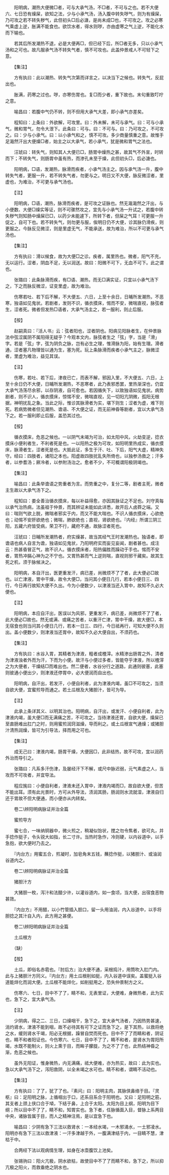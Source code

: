<!-- { "loadSidebar": true } -->
　　阳明病，潮热大便微□者，可与大承气汤，不□者，不可与之也。若不大便六、七日恐有燥屎，欲知之法，少与小承气汤，汤入腹中转失哕气，则为有燥屎，乃可攻之若不转失秽气，此但初头□后必溏，是尚未成□也，不可攻之。攻之必寒气乘虚上逆，胀满不能食也。欲饮水者，得水则哕，亦由虚寒之气上逆，不能化水而下输也。

　　若其后所发潮热不退，必是大便再□，但已经下后，所□者无多，只以小承气汤和之可也。故凡服承气汤不转失气者，慎不可攻也。此盖仲景戒人不可轻下之意。

　　【集注】

　　方有执曰：此以潮热、转失气次第而详言之，以决当下之候也。转失气，反屁出也。

　　胀满，药寒之过也。哕，亦寒伤胃也。复□而少者，重下故也。末句重致叮咛之意。

　　喻昌曰：若腹中气仍不转，则不但用大承气大差，即小承气亦差矣。

　　程知曰：上条曰：外欲解，可攻里。曰：外未解，未可与承气。曰：可与小承气，微和胃气，勿令大泄下。此条曰：可与。曰：不可与。曰：乃可攻之，不可攻之。曰：少与小承气。曰：以小承气和之，慎不可攻。多少商量慎重之意。故惟手足濈然汗出大便燥□者，始主之以大承气，若小承气，犹是微和胃气之法也。

　　汪琥曰：转失气，则知其人大便已□，肠胃中燥热之甚，故其气不外宣，时转而下；不转失气，则肠胃中虽有热，而渗孔未至于燥，此但初头□，后必溏也。

　　阳明病，□语，发潮热，脉滑而疾者，小承气汤主之。因与承气汤一升，腹中转失气者，更服一升，若不转失气者，勿更与之。明日又不大便，脉反微涩者，里虚也，为难治，不可更与承气汤也。

　　【注】

　　阳明病，□语，潮热，脉滑而疾者，是可攻之证脉也。然无濈濈然之汗出，与小便数、大便□燥实等证，则不可骤然攻之，宜先与小承气汤一升试之，若腹中转失秽气则知肠中燥屎已□，以药少未能遽下，所转下者，但屎之气耳！可更服一升促之，自可下也。若不转失气，则勿更与服，俟明日仍不大便，诊其脉仍滑疾，则更服之。今脉反见微涩，则是里虚无气，不能承送，故为难治，所以不可更与承气汤也。

　　【集注】

　　方有执曰：滑以候食，故为大便□之诊。疾者，属里热也。微者，阳气不充，无以运行。涩者，阴血不足，无以润送。故曰：阳微不可下，无血不可下。此之谓也。

　　张璐曰：此条脉滑而疾，有□语、潮热，而无□满实证，只宜以小承气汤下之，下之而脉反微涩，证变里虚，故为难治。

　　伤寒若吐、若下后不解，不大便五、六日，上至十余日，日晡所发潮热，不恶寒，独语如见鬼状。若剧者，发则不识，循衣摸床，惕而不安，微喘直视，脉弦者生，涩者死。微者但发热□语者，大承气汤主之，若一服利，则止后服。

　　【按】

　　赵嗣真曰：『活人书』云：弦者阳也，涩者阴也。阳病见阳脉者生，在仲景脉法中弦涩属阴不属阳得无疑乎？今观本文内，脉弦者生之「弦」字，当是「滑」字。若是「弦」字，弦为阴负之脉，岂有必生之理，惟滑脉为阳，始有生理。滑者通，涩者塞凡物理皆以通为生，塞为死。玩上条脉滑而疾者小承气主之，脉微涩者，里虚为难治，益见其误。

　　【注】

　　伤寒，若吐、若下后，津夜已亡，而表不解，邪因入里，不大便五、六日，上至十余日仍不大便，日晡所发潮热，不恶寒者，此乃表邪悉罢，里热渐深也，仍宜大承气汤荡尽余邪，以存阴液，自可愈也。若因循失下，以致独语如见鬼状。病势剧者，则不识人，循衣摸床，惊惕不安，微喘直视，见一切阳亢阴微，孤阳无根据，神明扰乱之象。当此之际，惟诊其脉滑者为实，堪下则生；涩者为虚，难下则死。若病势微者但见潮热、谵语、不大便之证，而无前神昏等剧者，宜以大承气汤下之。若一服利即止后服，盖恐其过也。

　　【按】

　　循衣摸床，危恶之候也。一以阴气未竭为可治，如太阳中风，火劫变逆，捻衣摸床小便利者生，不利者死是也。一以阳热之极为可攻，如阳明里热成实，循衣摸床，脉滑者生，涩者死是也。大抵此证，多生于汗、吐、下后，阳气大虚，精神失守。经曰：四肢者，诸阳之本也。阳虚故四肢扰乱失所倚也，以独参汤救之；汗多者，以参耆汤；厥冷者，以参附汤治之。愈者不少，不可概谓阳极阴竭也。

　　【集注】

　　喻昌曰：此条举谵语之势重者为言。而势重之中，复分二等，剧者主死，微者主生故以大承气汤下之。

　　程知曰：娄全善治循衣摸床，每以补益得愈，亦因其脉证之不足也。刘守真每以承气治热病，法虽祖于仲景，而其辨证未能如此详悉，故开后人卤莽之端。又曰：喘则气欲上脱，微喘者邪实于内，而又不能大喘也。不识人循衣摸床，心欲绝也；动惕不安肝欲绝也；微喘，肺欲绝也；直视，肾欲绝也。『内经』所谓三阴三阳，五藏六府皆受病，荣卫不行，藏府不通，故脉涩者死也。

　　汪琥曰：日晡所发潮热者，府实燥甚，故当其经气王时发潮热也。独语者，即谵语也病人自言为谵，独语如见鬼状，乃阳明府实而妄见妄闻，剧者甚也。成注云：热甚昏冒正气，故不识人。循衣摸床者，阳热偏胜而躁动于手也。惕而不安者，胃热冲膈心神为之不宁也。又胃热甚而气上逆则喘，直视则邪干藏矣。故其生死之机，须于脉候决之。

　　阳明病，本自汗出，医更重发汗，病已差，尚微烦不了了者，此大便必□故也。以亡津液，胃中干燥，故令大便□，当问其小便日几行，若本小便日三、四行，今日再行故知大便不久出。今为小便数少，以津液当还入胃中，故知不久必大便也。

　　【注】

　　阳明病，本应自汗出，医误以为风邪，更重发汗，病已差，尚微烦不了了者，此大便必□故也。然无或满、或痛之苦者，以重汗亡津，胃中干燥，故大便□，本无宿食也则当问其小便日几行，若本一日三、四行，今日祗再行，可知大便不久则出。盖小便数少，则津液当还胃中，故知不久必大便自出，不须药也。

　　【集注】

　　方有执曰：水谷入胃，其精者为津液，粗者成楂滓。水精渗出肠胃之外，清者为津液浊者外而为汗，下而为小便。故汗与小便过多者，皆能夺乎津液，所以楂滓之为大便者，干燥结□而难出也。然二便者，水谷分行之道路，此通则彼塞，此塞则彼通小便出少，则津液还停胃中，必大便润而自出也。

　　阳明病，自汗出，若发汗，小便自利者，此为津液内竭，虽□不可攻之，当须自欲大便，宜蜜煎导而通之。若土瓜根及大猪胆汁，皆可为导。

　　【注】

　　此承上条详其义、以明其治也。阳明病，自汗出，或发汗、小便自利者，此为津液内竭，虽大便□而无满痛之苦，不可攻之，当待津液还胃，自欲大便，燥屎已至直肠难出肛门之时，则用蜜煎润窍滋燥，导而利之。或土瓜根宣气通燥；或猪胆汁清热润燥，皆可为引导法，择而用之可也。

　　【集注】

　　成无己曰：津液内竭，肠胃干燥，大便因□，此非结热，故不可攻，宜以润药外治而导引之。

　　张璐曰：凡系多汗伤津，及屡经汗下不解，或尺中脉迟弱，元气素虚之人，当攻而不可攻者，并宜导法。

　　程应旄曰：小便自利者，津液未还入胃中，津液内竭而□，故自欲大便，但苦不能出耳。须有此光景时，方可从外导法，渍润其肠，肠润则水流就湿，津液自归还于胃故不但大便通，而小便亦从内转矣。

　　卷二\辨阳明病脉证并治全篇

　　蜜煎导方

　　蜜七合，一味纳铜器中，微火煎之，稍凝似饴状，搅之勿令焦者，欲可丸，并手捻作挺子，令头锐大如指，长二寸许。当热时急作，冷则硬，以内谷道中，以手急抱，欲大便时乃去之。

　　『内台方』用蜜五合，煎凝时，加皂角末五钱，蘸捻作挺，以猪胆汁、或油润谷道内之。

　　卷二\辨阳明病脉证并治全篇

　　猪胆汁方

　　大猪胆一枚，泻汁和法醋少许，以灌谷道内，如一食顷，当大便，出宿食恶物甚效。

　　『内台方』不用醋，以小竹管插入胆口，留一头用油润，内入谷道中，以手将胆捻之其汁自入内，此方用之甚便。

　　卷二\辨阳明病脉证并治全篇

　　土瓜根方

　　（缺）

　　【按】

　　土瓜，即俗名赤雹也。『肘后方』治大便不通，采根捣汁，用筒吹入肛门内。此与上猪胆汁方同义。『内台方』用土瓜根削如挺，内入谷道中误矣。盖蜜挺入谷道能烊化而润大便。土瓜根不能烊化，如削挺用之，恐失仲景制方之义。

　　伤寒六、七日，目中不了了，睛不和，无表里证，大便难，身微热者，此为实也，急下之，宜大承气汤。

　　【注】

　　少阴病，得之二、三日，口燥咽干，急下之，宜大承气汤者，乃因热势甚速，消灼肾水，津液不能到咽，故不必待其有可下之证而急下之，是下其热，以救将绝之水，缓则肾水干竭，阳必无根据，躁冒自焚而死也。目中不了了而睛和者，阴证也，睛不和者阳证也。今伤寒六、七日，目中不了了，睛不和者，是肾水为胃阳所竭，水既不能制火，则火上熏于目，而眸子朦胧，为之不了了也，此热结神昏之渐，危恶之候也。

　　虽外无阳证，惟身微热，内无满痛，祗大便难，亦为热实，故曰：此为实也。急以大承气汤下之，泻阳救阴，以全未竭之水可也。睛不和者，谓睛不活动也。

　　【集注】

　　方有执曰：了了，犹了了也。『素问』曰：阳明主肉，其脉侠鼻络于目。『灵枢』曰：足阳明之脉，上循咽出于口，还系目系合于阳明也。又曰：足阳明之筋，其支者上颈上侠口合于頄，下结于鼻，上合于太阳。太阳为目上纲，阳明为目下纲；所以目中不了了，睛不和，知胃实也。急下者，任脉循面入目，督脉上系两目中央，诸脉皆属于目，而人之精神注焉，是以宜急下也。

　　喻昌曰：少阴有急下三法以救肾水：一本经水竭，一木邪涌水，一土邪凌水。阳明亦有急下三法以救津液：一汗多津越于外，一腹满津结于内，一目睛不慧，津枯于中。

　　合两经下法以观病情生理，如身在冰壶腹饮上池矣。

　　张锡驹曰：阳火亢极，阴水欲枯，故使目中不了了而睛不和，急下之，所以抑亢极之阳火，而救垂绝之阴水也。

